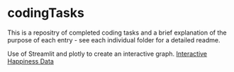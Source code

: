 # codingTasks

This is a repositry of completed coding tasks and a brief explanation of the purpose of each entry - see each individual folder for a detailed readme.

Use of Streamlit and plotly to create an interactive graph. [Interactive Happiness Data](https://github.com/CriticallyDave/codingTasks/tree/main/happiness_data)
